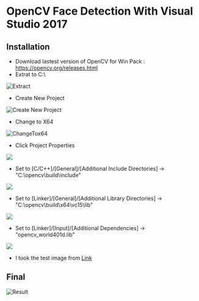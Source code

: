 # OpenCV Face Detection With Visual Studio 2017

## Installation
* Download lastest version of OpenCV for Win Pack : https://opencv.org/releases.html
* Extrat to C:\

![Extract](https://raw.githubusercontent.com/mertguner/OpenCV-Face-Detection-With-Visual-Studio-/master/Readme%20Files/OpenCV%20Setup%2001.png)
* Create New Project

![Create New Project](https://raw.githubusercontent.com/mertguner/OpenCV-Face-Detection-With-Visual-Studio-/master/Readme%20Files/OpenCV%20Setup%2002.png)
* Change to X64

![ChangeTox64](https://raw.githubusercontent.com/mertguner/OpenCV-Face-Detection-With-Visual-Studio-/master/Readme%20Files/changeTo%20x64.gif)
* Click Project Properties 

![](https://raw.githubusercontent.com/mertguner/OpenCV-Face-Detection-With-Visual-Studio-/master/Readme%20Files/OpenCV%20Setup%2006.png)
* Set to [C/C++]/[General]/[Additional Include Directories] -> "C:\opencv\build\include"

![](https://raw.githubusercontent.com/mertguner/OpenCV-Face-Detection-With-Visual-Studio-/master/Readme%20Files/OpenCV%20Setup%2003.png)
* Set to [Linker]/[General]/[Additional Library Directories] -> "C:\opencv\build\x64\vc15\lib"

![](https://raw.githubusercontent.com/mertguner/OpenCV-Face-Detection-With-Visual-Studio-/master/Readme%20Files/OpenCV%20Setup%2004.png)
* Set to [Linker]/[Input]/[Additional Dependencies] -> "opencv_world401d.lib"

![](https://raw.githubusercontent.com/mertguner/OpenCV-Face-Detection-With-Visual-Studio-/master/Readme%20Files/OpenCV%20Setup%2005-1.png)

* I took the test image from [Link](https://www.coca-cola.co.uk/about-us/our-people)![]()

## Final
![Result](https://raw.githubusercontent.com/mertguner/OpenCV-Face-Detection-With-Visual-Studio-/master/Readme%20Files/OpenCV%20Result.png)
